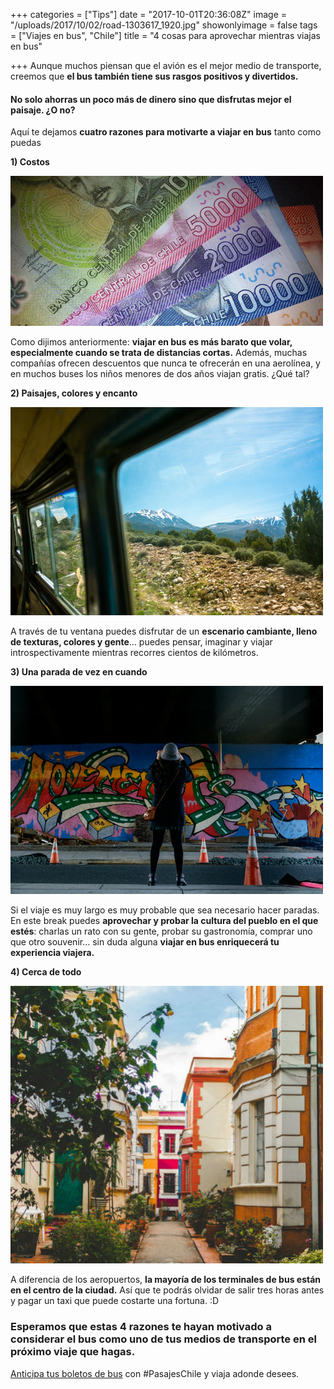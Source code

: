 +++
categories = ["Tips"]
date = "2017-10-01T20:36:08Z"
image = "/uploads/2017/10/02/road-1303617_1920.jpg"
showonlyimage = false
tags = ["Viajes en bus", "Chile"]
title = "4 cosas para aprovechar mientras viajas en bus"

+++
Aunque muchos piensan que el avión es el mejor medio de transporte, creemos que **el bus también tiene sus rasgos positivos y divertidos.**

#### No solo ahorras un poco más de dinero sino que disfrutas mejor el paisaje. ¿O no?

Aquí te dejamos **cuatro razones para motivarte a viajar en bus** tanto como puedas

**1) Costos**

![](/uploads/2017/12/22/10278354536_cc93814ae8_c-730x350.jpg)

Como dijimos anteriormente: **viajar en bus es más barato que volar, especialmente cuando se trata de distancias cortas.** Además, muchas compañías ofrecen descuentos que nunca te ofrecerán en una aerolínea, y en muchos buses los niños menores de dos años viajan gratis. ¿Qué tal?

**2) Paisajes, colores y encanto**

![](/uploads/2017/12/22/tim-foster-387977.jpg)

A través de tu ventana puedes disfrutar de un **escenario cambiante, lleno de texturas, colores y gente**… puedes pensar, imaginar y viajar introspectivamente mientras recorres cientos de kilómetros.

**3) Una parada de vez en cuando**

![](/uploads/2017/12/22/nathan-lemon-176290.jpg)

Si el viaje es muy largo es muy probable que sea necesario hacer paradas. En este break puedes **aprovechar y probar la cultura del pueblo en el que estés**: charlas un rato con su gente, probar su gastronomía, comprar uno que otro souvenir… sin duda alguna **viajar en bus enriquecerá tu experiencia viajera.**

**4) Cerca de todo**

![](/uploads/2017/12/22/ivan-ramirez-395980-1.jpg)

A diferencia de los aeropuertos, **la mayoría de los terminales de bus están en el centro de la ciudad.** Así que te podrás olvidar de salir tres horas antes y pagar un taxi que puede costarte una fortuna. :D

### Esperamos que estas 4 razones te hayan motivado a considerar el bus como uno de tus medios de transporte en el próximo viaje que hagas.

[Anticipa tus boletos de bus](https://www.pasajeschile.cl/#!/) con #PasajesChile y viaja adonde desees. 